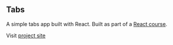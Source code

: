 ## Tabs

A simple tabs app built with React. Built as part of a <a href="https://www.udemy.com/course/react-tutorial-and-projects-course/">React course</a>.

Visit <a href="https://er-tabs.netlify.app">project site</a>
